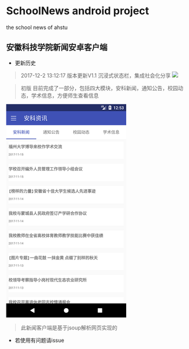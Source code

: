 # SchoolNews android project
the school news of ahstu

安徽科技学院新闻安卓客户端
---

* 更新历史

> 2017-12-2 13:12:17
版本更新V1.1
沉浸式状态栏，集成社会化分享
![](https://cdn.fayne.cn/schoolnews-v1.1.gif)


> 初版
> 目前完成了一部分，包括四大模块，安科新闻，通知公告，校园动态，学术信息，方便师生查看信息

![](./resource/Screenshot_1510764824.png)

> 此新闻客户端是基于jsoup解析网页实现的

- 若使用有问题请issue